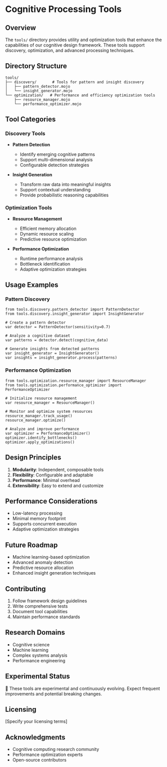 # Cognitive Processing Tools

## Overview

The `tools/` directory provides utility and optimization tools that enhance the capabilities of our cognitive design framework. These tools support discovery, optimization, and advanced processing techniques.

## Directory Structure

```
tools/
├── discovery/       # Tools for pattern and insight discovery
│   ├── pattern_detector.mojo
│   └── insight_generator.mojo
└── optimization/   # Performance and efficiency optimization tools
    ├── resource_manager.mojo
    └── performance_optimizer.mojo
```

## Tool Categories

### Discovery Tools
- **Pattern Detection**
  - Identify emerging cognitive patterns
  - Support multi-dimensional analysis
  - Configurable detection strategies

- **Insight Generation**
  - Transform raw data into meaningful insights
  - Support contextual understanding
  - Provide probabilistic reasoning capabilities

### Optimization Tools
- **Resource Management**
  - Efficient memory allocation
  - Dynamic resource scaling
  - Predictive resource optimization

- **Performance Optimization**
  - Runtime performance analysis
  - Bottleneck identification
  - Adaptive optimization strategies

## Usage Examples

### Pattern Discovery

```mojo
from tools.discovery.pattern_detector import PatternDetector
from tools.discovery.insight_generator import InsightGenerator

# Create a pattern detector
var detector = PatternDetector(sensitivity=0.7)

# Analyze a cognitive dataset
var patterns = detector.detect(cognitive_data)

# Generate insights from detected patterns
var insight_generator = InsightGenerator()
var insights = insight_generator.process(patterns)
```

### Performance Optimization

```mojo
from tools.optimization.resource_manager import ResourceManager
from tools.optimization.performance_optimizer import PerformanceOptimizer

# Initialize resource management
var resource_manager = ResourceManager()

# Monitor and optimize system resources
resource_manager.track_usage()
resource_manager.optimize()

# Analyze and improve performance
var optimizer = PerformanceOptimizer()
optimizer.identify_bottlenecks()
optimizer.apply_optimizations()
```

## Design Principles

1. **Modularity**: Independent, composable tools
2. **Flexibility**: Configurable and adaptable
3. **Performance**: Minimal overhead
4. **Extensibility**: Easy to extend and customize

## Performance Considerations

- Low-latency processing
- Minimal memory footprint
- Supports concurrent execution
- Adaptive optimization strategies

## Future Roadmap

- Machine learning-based optimization
- Advanced anomaly detection
- Predictive resource allocation
- Enhanced insight generation techniques

## Contributing

1. Follow framework design guidelines
2. Write comprehensive tests
3. Document tool capabilities
4. Maintain performance standards

## Research Domains

- Cognitive science
- Machine learning
- Complex systems analysis
- Performance engineering

## Experimental Status

🧪 These tools are experimental and continuously evolving. Expect frequent improvements and potential breaking changes.

## Licensing

[Specify your licensing terms]

## Acknowledgments

- Cognitive computing research community
- Performance optimization experts
- Open-source contributors
